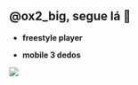 ## **@ox2_big, segue lá** 🌝

 - **freestyle player**

- **mobile 3 dedos**

![](https://media1.tenor.com/m/By1baSWV76AAAAAC/juujiku-uruma.gif)
